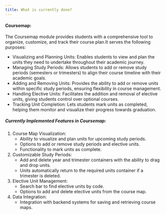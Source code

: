 ```yaml
---
title: What is currently done?
---
```


#### Coursemap:

The Coursemap module provides students with a comprehensive tool to organize, customize, and track their course plan.It serves the following purposes:

- Visualizing and Planning Units: Enables students to view and plan the units they need to undertake throughout their academic journey.
- Managing Study Periods: Allows students to add or remove study periods (semesters or trimesters) to align their course timeline with their academic goals.
- Adding and Removing Units: Provides the ability to add or remove units within specific study periods, ensuring flexibility in course management.
- Handling Elective Units: Facilitates the addition and removal of elective units, giving students control over optional courses.
- Tracking Unit Completion: Lets students mark units as completed, helping them monitor and visualize their progress towards graduation.

##### Currently Implemented Features in Coursemap:

1. Course Map Visualization:
   - Ability to visualize and plan units for upcoming study periods.
   - Options to add or remove study periods and elective units.
   - Functionality to mark units as complete.
2. Customizable Study Periods:
   - Add and delete year and trimester containers with the ability to drag and drop units.
   - Units automatically return to the required units container if a trimester is deleted.
3. Elective Unit Management:
   - Search bar to find elective units by code.
   - Options to add and delete elective units from the course map.
4. Data Integration:
   - Integration with backend systems for saving and retrieving course maps.
